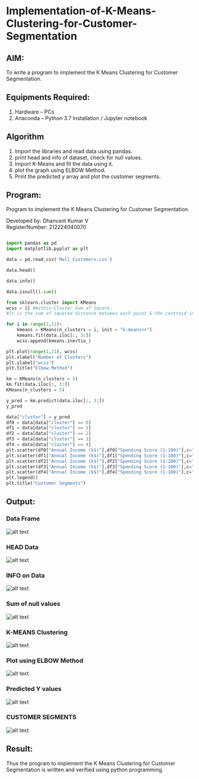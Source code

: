# Implementation-of-K-Means-Clustering-for-Customer-Segmentation

## AIM:
To write a program to implement the K Means Clustering for Customer Segmentation.

## Equipments Required:
1. Hardware – PCs
2. Anaconda – Python 3.7 Installation / Jupyter notebook

## Algorithm
1. Import the libraries and read data using pandas.
2. print head and info of dataset, check for null values.
3. Import K-Means and fit the data using it.
4. plot the graph using ELBOW Method.
5. Print the predicted y array and plot the customer segments.

## Program:

Program to implement the K Means Clustering for Customer Segmentation.

Developed by: Dhanvant Kumar V                                                                                                             
RegisterNumber: 212224040070

```python

import pandas as pd
import matplotlib.pyplot as plt

data = pd.read_csv('Mall_Customers.csv')

data.head()

data.info()

data.isnull().sum()

from sklearn.cluster import KMeans
wcss = [] #Within-Cluster Sum of Square.
#It is the sum of squared distance between each point & the centroid in a cluster

for i in range(1,11):
    kmeans = KMeans(n_clusters = i, init = "k-means++")
    kmeans.fit(data.iloc[:, 3:])
    wcss.append(kmeans.inertia_)

plt.plot(range(1,11), wcss)
plt.xlabel("Number of Clusters")
plt.ylabel("wcss")
plt.title("Elbow Method")

km = KMeans(n_clusters = 5)
km.fit(data.iloc[:, 3:])
KMeans(n_clusters = 5)

y_pred = km.predict(data.iloc[:, 3:])
y_pred

data["cluster"] = y_pred
df0 = data[data["cluster"] == 0]
df1 = data[data["cluster"] == 1]
df2 = data[data["cluster"] == 2]
df3 = data[data["cluster"] == 3]
df4 = data[data["cluster"] == 4]
plt.scatter(df0["Annual Income (k$)"],df0["Spending Score (1-100)"],c="red",label="cluster0")
plt.scatter(df1["Annual Income (k$)"],df1["Spending Score (1-100)"],c="black",label="cluster1")
plt.scatter(df2["Annual Income (k$)"],df2["Spending Score (1-100)"],c="blue",label="cluster2")
plt.scatter(df3["Annual Income (k$)"],df3["Spending Score (1-100)"],c="green",label="cluster3")
plt.scatter(df4["Annual Income (k$)"],df4["Spending Score (1-100)"],c="magenta",label="cluster4")
plt.legend()
plt.title("Customer Segments")
```

## Output:
### Data Frame
![alt text](/image/image.png)
### HEAD Data
![alt text](/image/image-1.png)
### INFO on Data
![alt text](/image/image-2.png)
### Sum of null values
![alt text](/image/image-3.png)
### K-MEANS Clustering
![alt text](/image/image-4.png)
### Plot using ELBOW Method
![alt text](/image/image-7.png)
### Predicted Y values
![alt text](/image/image-5.png)
### CUSTOMER SEGMENTS
![alt text](/image/image-6.png)

## Result:
Thus the program to implement the K Means Clustering for Customer Segmentation is written and verified using python programming.
